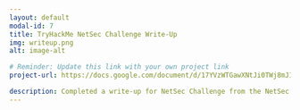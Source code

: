 ```yaml
---
layout: default
modal-id: 7
title: TryHackMe NetSec Challenge Write-Up
img: writeup.png
alt: image-alt

# Reminder: Update this link with your own project link
project-url: https://docs.google.com/document/d/17YVzWTGawXNtJi0TWj8mJ1ZIma402EmaxFacSc7iDq4/edit?tab=t.0

description: Completed a write-up for NetSec Challenge from the NetSec module by TryHackMe. This is a challenge to test your mastery of the skills you have acquired in the Network Security module include the use of Nmap, TelNet, and Hydra.
---
```

